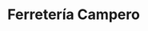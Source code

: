 ---
title: "Ferretería Campero"
url: /cochabamba/ferreteria-campero-avenida-eliodoro-villazon/
shop: Eisenwaren
---